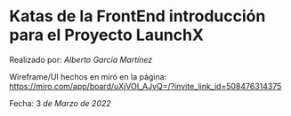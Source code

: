 # **Katas de la FrontEnd introducción para el Proyecto LaunchX**

Realizado por: *Alberto García Martínez*

Wireframe/UI hechos en miró en la página: https://miro.com/app/board/uXjVOI_AJvQ=/?invite_link_id=508476314375

Fecha: 3 *de Marzo de 2022*
